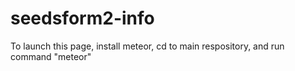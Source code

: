 # seedsform2-info

To launch this page, install meteor, cd to main respository, and run command "meteor"
